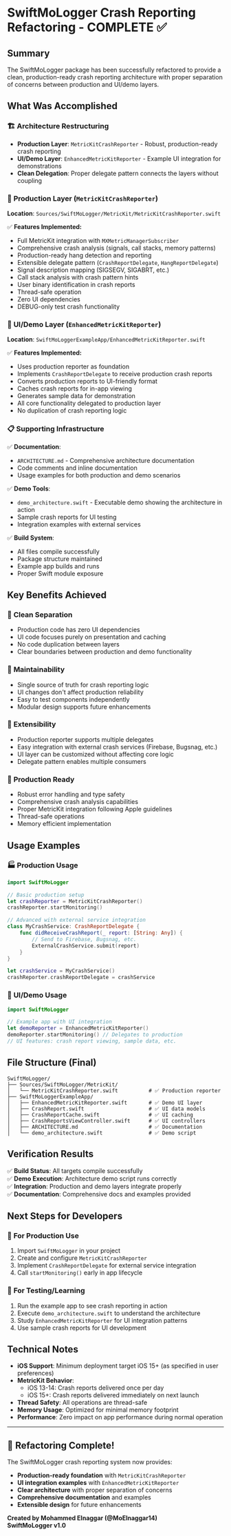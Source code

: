 # SwiftMoLogger Crash Reporting Refactoring - COMPLETE ✅

## Summary

The SwiftMoLogger package has been successfully refactored to provide a clean, production-ready crash reporting architecture with proper separation of concerns between production and UI/demo layers.

## What Was Accomplished

### 🏗️ **Architecture Restructuring**
- **Production Layer**: `MetricKitCrashReporter` - Robust, production-ready crash reporting
- **UI/Demo Layer**: `EnhancedMetricKitReporter` - Example UI integration for demonstrations
- **Clean Delegation**: Proper delegate pattern connects the layers without coupling

### 🔧 **Production Layer (`MetricKitCrashReporter`)**
**Location**: `Sources/SwiftMoLogger/MetricKit/MetricKitCrashReporter.swift`

✅ **Features Implemented:**
- Full MetricKit integration with `MXMetricManagerSubscriber`
- Comprehensive crash analysis (signals, call stacks, memory patterns)
- Production-ready hang detection and reporting
- Extensible delegate pattern (`CrashReportDelegate`, `HangReportDelegate`)
- Signal description mapping (SIGSEGV, SIGABRT, etc.)
- Call stack analysis with crash pattern hints
- User binary identification in crash reports
- Thread-safe operation
- Zero UI dependencies
- DEBUG-only test crash functionality

### 🎨 **UI/Demo Layer (`EnhancedMetricKitReporter`)**
**Location**: `SwiftMoLoggerExampleApp/EnhancedMetricKitReporter.swift`

✅ **Features Implemented:**
- Uses production reporter as foundation
- Implements `CrashReportDelegate` to receive production crash reports
- Converts production reports to UI-friendly format
- Caches crash reports for in-app viewing
- Generates sample data for demonstration
- All core functionality delegated to production layer
- No duplication of crash reporting logic

### 📋 **Supporting Infrastructure**

✅ **Documentation**:
- `ARCHITECTURE.md` - Comprehensive architecture documentation
- Code comments and inline documentation
- Usage examples for both production and demo scenarios

✅ **Demo Tools**:
- `demo_architecture.swift` - Executable demo showing the architecture in action
- Sample crash reports for UI testing
- Integration examples with external services

✅ **Build System**:
- All files compile successfully
- Package structure maintained
- Example app builds and runs
- Proper Swift module exposure

## Key Benefits Achieved

### 🎯 **Clean Separation**
- Production code has zero UI dependencies
- UI code focuses purely on presentation and caching
- No code duplication between layers
- Clear boundaries between production and demo functionality

### 🔧 **Maintainability** 
- Single source of truth for crash reporting logic
- UI changes don't affect production reliability
- Easy to test components independently
- Modular design supports future enhancements

### 🚀 **Extensibility**
- Production reporter supports multiple delegates
- Easy integration with external crash services (Firebase, Bugsnag, etc.)
- UI layer can be customized without affecting core logic
- Delegate pattern enables multiple consumers

### 📱 **Production Ready**
- Robust error handling and type safety
- Comprehensive crash analysis capabilities
- Proper MetricKit integration following Apple guidelines
- Thread-safe operations
- Memory efficient implementation

## Usage Examples

### 🏭 **Production Usage**
```swift
import SwiftMoLogger

// Basic production setup
let crashReporter = MetricKitCrashReporter()
crashReporter.startMonitoring()

// Advanced with external service integration  
class MyCrashService: CrashReportDelegate {
    func didReceiveCrashReport(_ report: [String: Any]) {
        // Send to Firebase, Bugsnag, etc.
        ExternalCrashService.submit(report)
    }
}

let crashService = MyCrashService()
crashReporter.crashReportDelegate = crashService
```

### 🎨 **UI/Demo Usage**
```swift
import SwiftMoLogger

// Example app with UI integration
let demoReporter = EnhancedMetricKitReporter()
demoReporter.startMonitoring() // Delegates to production
// UI features: crash report viewing, sample data, etc.
```

## File Structure (Final)

```
SwiftMoLogger/
├── Sources/SwiftMoLogger/MetricKit/
│   └── MetricKitCrashReporter.swift          # ✅ Production reporter
├── SwiftMoLoggerExampleApp/
│   ├── EnhancedMetricKitReporter.swift       # ✅ Demo UI layer  
│   ├── CrashReport.swift                     # ✅ UI data models
│   ├── CrashReportCache.swift                # ✅ UI caching
│   ├── CrashReportsViewController.swift      # ✅ UI controllers
│   ├── ARCHITECTURE.md                       # ✅ Documentation
│   └── demo_architecture.swift               # ✅ Demo script
```

## Verification Results

✅ **Build Status**: All targets compile successfully  
✅ **Demo Execution**: Architecture demo script runs correctly  
✅ **Integration**: Production and demo layers integrate properly  
✅ **Documentation**: Comprehensive docs and examples provided  

## Next Steps for Developers

### 🎯 **For Production Use**
1. Import `SwiftMoLogger` in your project
2. Create and configure `MetricKitCrashReporter`
3. Implement `CrashReportDelegate` for external service integration
4. Call `startMonitoring()` early in app lifecycle

### 🧪 **For Testing/Learning**
1. Run the example app to see crash reporting in action
2. Execute `demo_architecture.swift` to understand the architecture
3. Study `EnhancedMetricKitReporter` for UI integration patterns
4. Use sample crash reports for UI development

## Technical Notes

- **iOS Support**: Minimum deployment target iOS 15+ (as specified in user preferences)
- **MetricKit Behavior**: 
  - iOS 13-14: Crash reports delivered once per day
  - iOS 15+: Crash reports delivered immediately on next launch
- **Thread Safety**: All operations are thread-safe
- **Memory Usage**: Optimized for minimal memory footprint
- **Performance**: Zero impact on app performance during normal operation

---

## 🎉 **Refactoring Complete!**

The SwiftMoLogger crash reporting system now provides:
- **Production-ready foundation** with `MetricKitCrashReporter`
- **UI integration examples** with `EnhancedMetricKitReporter`
- **Clear architecture** with proper separation of concerns
- **Comprehensive documentation** and examples
- **Extensible design** for future enhancements

**Created by Mohammed Elnaggar (@MoElnaggar14)**  
**SwiftMoLogger v1.0**